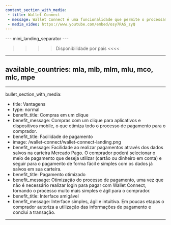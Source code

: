 ```yaml
---
content_section_with_media: 
 - title: Wallet Connect
 - message: Wallet Connect é uma funcionalidade que permite o processamento automático de pagamentos através da carteira digital do Mercado Pago. Por meio da aprovação do comprador, é possível realizar pagamentos utilizando saldo disponível na conta do Mercado Pago ou cartões.
 - media_video: https://www.youtube.com/embed/osy7RAS_zyQ
---
```


--- mini_landing_separator ---

>>>> Disponibilidade por país <<<<
---
available_countries: mla, mlb, mlm, mlu, mco, mlc, mpe
---

---
bullet_section_with_media: 
 - title: Vantagens
 - type: normal
 - benefit_title: Compras em um clique
 - benefit_message: Compras com um clique para aplicativos e dispositivos mobile, o que otimiza todo o processo de pagamento para o comprador.
 - benefit_title: Facilidade de pagamento
 - image: /wallet-connect/wallet-connect-landing.png
 - benefit_message: Facilidade ao realizar pagamentos através dos dados salvos na carteira Mercado Pago. O comprador poderá selecionar o meio de pagamento que deseja utilizar (cartão ou dinheiro em conta) e seguir para o pagamento de forma fácil e simples com os dados já salvos em sua carteira.
 - benefit_title: Pagamento otimizado
 - benefit_message: Otimização do processo de pagamento, uma vez que não é necessário realizar login para pagar com Wallet Connect, tornando o processo muito mais simples e ágil para o comprador.
 - benefit_title: Interface amigável
 - benefit_message: Interface simples, ágil e intuitiva. Em poucas etapas o comprador autoriza a utilização das informações de pagamento e conclui a transação.
---

